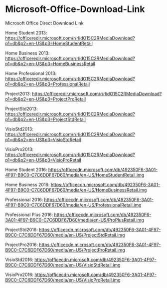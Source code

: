 # Microsoft-Office-Download-Link
Microsoft Office Direct Download Link

Home Student 2013: https://officeredir.microsoft.com/r/rlidO15C2RMediaDownload?p1=db&p2=en-US&p3=HomeStudentRetail

Home Business 2013: https://officeredir.microsoft.com/r/rlidO15C2RMediaDownload?p1=db&p2=en-US&p3=HomeBusinessRetail

Home Professional 2013: https://officeredir.microsoft.com/r/rlidO15C2RMediaDownload?p1=db&p2=en-US&p3=ProfessionalRetail

Project2013: https://officeredir.microsoft.com/r/rlidO15C2RMediaDownload?p1=db&p2=en-US&p3=ProjectProRetail

ProjectStd2013: https://officeredir.microsoft.com/r/rlidO15C2RMediaDownload?p1=db&p2=en-US&p3=ProjectStdRetail

VisioStd2013: https://officeredir.microsoft.com/r/rlidO15C2RMediaDownload?p1=db&p2=en-US&p3=VisioStdRetail

VisioPro2013: https://officeredir.microsoft.com/r/rlidO15C2RMediaDownload?p1=db&p2=en-US&p3=VisioProRetail

Home Student 2016: https://officecdn.microsoft.com/db/492350F6-3A01-4F97-B9C0-C7C6DDF67D60/media/en-US/HomeStudentRetail.img

Home Business 2016: https://officecdn.microsoft.com/db/492350F6-3A01-4F97-B9C0-C7C6DDF67D60/media/en-US/HomeBusinessRetail.img

Professional 2016: https://officecdn.microsoft.com/db/492350F6-3A01-4F97-B9C0-C7C6DDF67D60/media/en-US/ProfessionalRetail.img

Professional Plus 2016: https://officecdn.microsoft.com/db/492350F6-3A01-4F97-B9C0-C7C6DDF67D60/media/en-US/ProPlusRetail.img

ProjectStd2016: https://officecdn.microsoft.com/db/492350F6-3A01-4F97-B9C0-C7C6DDF67D60/media/en-US/ProjectStdRetail.img

ProjectPro2016: https://officecdn.microsoft.com/db/492350F6-3A01-4F97-B9C0-C7C6DDF67D60/media/en-US/ProjectProRetail.img

VisioStd2016: https://officecdn.microsoft.com/db/492350F6-3A01-4F97-B9C0-C7C6DDF67D60/media/en-US/VisioStdRetail.img

VisioPro2016: https://officecdn.microsoft.com/db/492350F6-3A01-4F97-B9C0-C7C6DDF67D60/media/en-US/VisioProRetail.img
